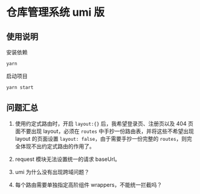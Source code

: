 # 仓库管理系统 umi 版

## 使用说明

安装依赖

```sh
yarn
```

启动项目

```sh
yarn start
```

## 问题汇总

1. 使用约定式路由时，开启 `layout:{}` 后，我希望登录页、注册页以及 404 页面不要出现 layout，必须在 `routes` 中手抄一份路由表，并将这些不希望出现 layout 的页面设置 `layout: false`，由于需要手抄一份完整的 `routes`，则完全体现不出约定式路由的作用了。

2. request 模块无法设置统一的请求 baseUrl。

3. umi 为什么没有出现跨域问题？

4. 每个路由需要单独指定高阶组件 wrappers，不能统一拦截吗？
